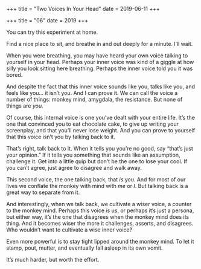 +++
title = "Two Voices In Your Head"
date = 2019-06-11
+++

+++
title = "06"
date = 2019
+++

You can try this experiment at home.

Find a nice place to sit, and breathe in and out deeply for a minute. I’ll wait.

When you were breathing, you may have heard your own voice talking to yourself in your head. Perhaps your inner voice was kind of a giggle at how silly you look sitting here breathing. Perhaps the inner voice told you it was bored. 

And despite the fact that this inner voice sounds like you, talks like you, and feels like you… it isn’t you. And I can prove it. We can call the voice a number of things: monkey mind, amygdala, the resistance. But none of things are _you_.

Of course, this internal voice is one you’ve dealt with your entire life. It’s the one that convinced you to eat chocolate cake, to give up writing your screenplay, and that you’ll never lose weight. And you can prove to yourself that this voice isn’t you by talking back to it.

That’s right, talk back to it. When it tells you you’re no good, say “that’s just your opinion.” If it tells you something that sounds like an assumption, challenge it. Get into a little quip but don’t be the one to lose your cool. If you can’t agree, just agree to disagree and walk away.

This second voice, the one talking back, that _is_ you. And for most of our lives we conflate the monkey with mind with _me_ or _I_. But talking back is a great way to separate from it.

And interestingly, when we talk back, we cultivate a wiser voice, a counter to the monkey mind. Perhaps this voice _is_ us, or perhaps it’s just a persona, but either way, it’s the one that disagrees when the monkey mind does its thing. And it becomes wiser the more it challenges, asserts, and disagrees. Who wouldn’t want to cultivate a wise inner voice? 

Even more powerful is to stay tight lipped around the monkey mind. To let it stamp, pout, mutter, and eventually fall asleep in its own vomit.

It’s much harder, but worth the effort.